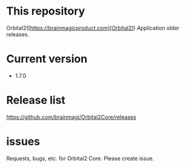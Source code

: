 # This repository
Orbital2([https://brainmagicproduct.com](Orbital2)) Application older releases.


# Current version
- 1.7.0

# Release list
https://github.com/brainmagi/Orbital2Core/releases

# issues
Requests, bugs, etc. for Orbital2 Core. Please create issue.
